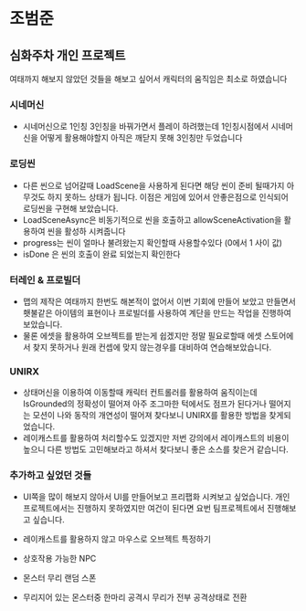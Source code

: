# 조범준

## 심화주차 개인 프로젝트

여태까지 해보지 않았던 것들을 해보고 싶어서 캐릭터의 움직임은 최소로 하였습니다

### 시네머신

- 시네머신으로 1인칭 3인칭을 바꿔가면서 플레이 하려했는데 1인칭시점에서 시네머신을 어떻게 활용해야할지 아직은 깨닫지 못해 3인칭만 두었습니다

### 로딩씬

- 다른 씬으로 넘어갈때 LoadScene을 사용하게 된다면 해당 씬이 준비 될때가지 아무것도 하지 못하느 상태가 됩니다. 이점은 게임에 있어서 안좋은점으로 인식되어 로딩씬을 구현해 보았습니다.
- LoadSceneAsync은 비동기적으로 씬을 호출하고 allowSceneActivation을 활용하여 씬을 활성하 시켜줍니다
- progress는 씬이 얼마나 불려왔는지 확인할때 사용할수있다 (0에서 1 사이 값)
- isDone 은 씬의 호출이 완료 되었는지 확인한다

### 터레인 & 프로빌더

- 맵의 제작은 여태까지 한번도 해본적이 없어서 이번 기회에 만들어 보았고 만들면서 횃불같은 아이템의 표현이나 프로빌더를 사용하여 계단을 만드는 작업을 진행하여 보았습니다.
- 물론 에셋을 활용하여 오브젝트를 받는게 쉽겠지만 정말 필요로할때 에셋 스토어에서 찾지 못하거나 원래 컨셉에 맞지 않는경우를 대비하여 연습해보았습니다.

### UNIRX

- 상태머신을 이용하여 이동할때 캐릭터 컨트롤러를 활용하여 움직이는데 IsGrounded의 정확성이 떨어져 아주 조그마한 턱에서도 점프가 된다거나 떨어지는 모션이 나와 동작의 개연성이 떨어져 찾다보니 UNIRX를 활용한 방법을 찾게되었습니다.
- 레이캐스트를 활용하여 처리할수도 있겠지만 저번 강의에서 레이캐스트의 비용이 높으니 다른 방법도 고민해보라고 하셔서 찾다보니 좋은 소스를 찾은거 같습니다.

### 추가하고 싶었던 것들

- UI쪽을 많이 해보지 않아서 UI를 만들어보고 프리팹화 시켜보고 싶었습니다. 개인 프로젝트에서는 진행하지 못하였지만 여건이 된다면 요번 팀프로젝트에서 진행해보고 싶습니다.

- 레이캐스트를 활용하지 않고 마우스로 오브젝트 특정하기

- 상호작용 가능한 NPC

- 몬스터 무리 랜덤 스폰

- 무리지어 있는 몬스터중 한마리 공격시 무리가 전부 공격상태로 전환